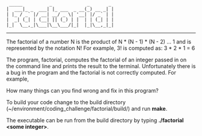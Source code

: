 	 _____          _             _       _ 
	|  ___|_ _  ___| |_ ___  _ __(_) __ _| |
	| |_ / _` |/ __| __/ _ \| '__| |/ _` | |
	|  _| (_| | (__| || (_) | |  | | (_| | |
	|_|  \__,_|\___|\__\___/|_|  |_|\__,_|_|
--------------------------------------------
The factorial of a number N is the product of 
N * (N - 1) * (N - 2) ... 1
and is represented by the notation N!
For example, 3! is computed as:
3 * 2 * 1 = 6

The program, factorial, computes the factorial of an integer passed in on the 
command line and prints the result to the terminal. Unfortunately there is a 
bug in the program and the factorial is not correctly computed. For example,

How many things can you find wrong and fix in this program?

To build your code change to the build directory 
(~/environment/coding_challenge/factorial/build/) and run __make__.

The executable can be run from the build directory by typing 
__./factorial \<some integer\>__.
